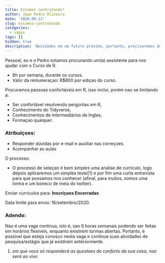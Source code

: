 ```yaml
---
title: Estamos contratando!
author: Joao Pedro Oliveira
date: '2020-09-13'
slug: estamos-contratando
categories:
  - vagas
tags: []
hidden: true
description: 'Novidades em um futuro próximo, portanto, precisaremos de ajuda nessa tarefa :)'
---
```


Pessoal, eu e o Pedro estamos procurando um(a) assistente para nos ajudar com o Curso de R. 
- 8h por semana, durante os cursos. 
- Valor da remuneraçao: R$800 por ediçao do curso. 

Procuramos pessoas confortáveis em R, isso inclui, porém nao se limitando a:
 - Ser confortável resolvendo perguntas em R,
 -  Conhecimento do Tidyverse,
 -  Conhecimentos de Intermediários de Ingles,
 -  Formaçao qualquer.
 

### Atribuiçoes:

- Responder dúvidas por e-mail e auxiliar nas correçoes.
- Acompanhar as aulas

O processo:

- O processo de seleçao é bem simples uma analise de curriculo, logo depois aplicaremos um simples teste[1] e por fim uma curta entrevista para que possamos nos conhecer (afinal, para muitos, somos uma lontra e um boneco de meia do twitter).




Enviar curriculos para: **Inscriçoes Encerradas**

Data limite para envio: 16/setembro/2020.

### Adendo: 

Nao é uma vaga continua, isto é, sao 8 horas semanais podendo ser feitas em horários flexiveis, 
enquanto existirem turmas abertas. 
Portanto, é possível que esteja conosco nesta vaga e continue suas atividades de pesquisa/estágio 
que já existirem anteriormente.


1. *em que voce só responderá as questoes do conforto da sua casa, nao será ao vivo*